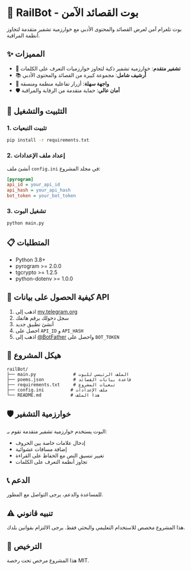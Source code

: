 # 🚂 RailBot - بوت القصائد الآمن

بوت تلغرام آمن لعرض القصائد والمحتوى الأدبي مع خوارزمية تشفير متقدمة لتجاوز أنظمة المراقبة.

## ✨ المميزات

- 🔐 **تشفير متقدم**: خوارزمية تشفير ذكية لتجاوز خوارزميات التعرف على الكلمات
- 📚 **أرشيف شامل**: مجموعة كبيرة من القصائد والمحتوى الأدبي
- 🎯 **واجهة سهلة**: أزرار تفاعلية منظمة ومنسقة
- 🛡️ **أمان عالي**: حماية متقدمة من الرقابة والمراقبة

## 🚀 التثبيت والتشغيل

### 1. تثبيت التبعيات
```bash
pip install -r requirements.txt
```

### 2. إعداد ملف الإعدادات
أنشئ ملف `config.ini` في مجلد المشروع:
```ini
[pyrogram]
api_id = your_api_id
api_hash = your_api_hash
bot_token = your_bot_token
```

### 3. تشغيل البوت
```bash
python main.py
```

## 📋 المتطلبات

- Python 3.8+
- pyrogram >= 2.0.0
- tgcrypto >= 1.2.5
- python-dotenv >= 1.0.0

## 🔧 كيفية الحصول على بيانات API

1. اذهب إلى [my.telegram.org](https://my.telegram.org)
2. سجل دخولك برقم هاتفك
3. أنشئ تطبيق جديد
4. احصل على `API_ID` و `API_HASH`
5. اذهب إلى [@BotFather](https://t.me/BotFather) واحصل على `BOT_TOKEN`

## 📁 هيكل المشروع

```
railBot/
├── main.py              # الملف الرئيسي للبوت
├── poems.json           # قاعدة بيانات القصائد
├── requirements.txt     # تبعيات المشروع
├── config.ini          # ملف الإعدادات
└── README.md           # هذا الملف
```

## 🛡️ خوارزمية التشفير

البوت يستخدم خوارزمية تشفير متقدمة تقوم بـ:
- إدخال علامات خاصة بين الحروف
- إضافة مسافات عشوائية
- تغيير تنسيق النص مع الحفاظ على القراءة
- تجاوز أنظمة التعرف على الكلمات

## 📞 الدعم

للمساعدة والدعم، يرجى التواصل مع المطور.

## ⚠️ تنبيه قانوني

هذا المشروع مخصص للاستخدام التعليمي والبحثي فقط. يرجى الالتزام بقوانين بلدك.

## 📄 الترخيص

هذا المشروع مرخص تحت رخصة MIT.
